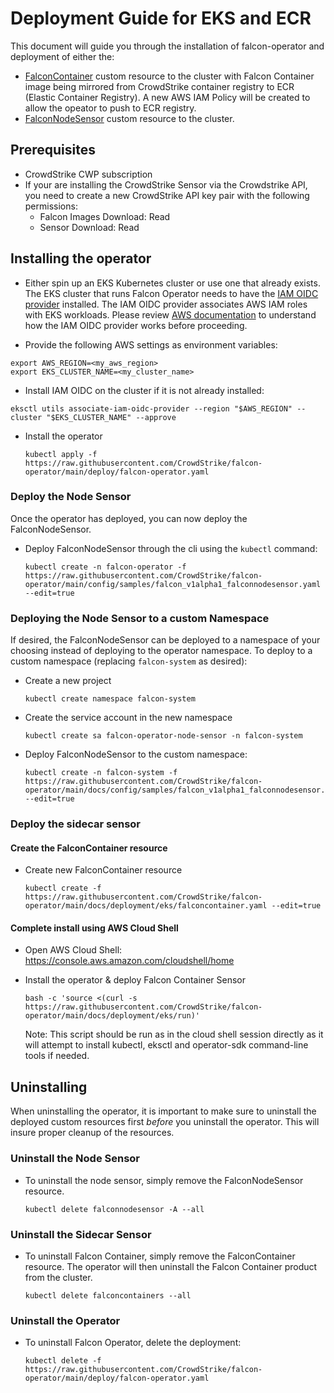 # Deployment Guide for EKS and ECR
This document will guide you through the installation of falcon-operator and deployment of either the:
- [FalconContainer](../../cluster_resources/container/README.md) custom resource to the cluster with Falcon Container image being mirrored from CrowdStrike container registry to ECR (Elastic Container Registry). A new AWS IAM Policy will be created to allow the opeator to push to ECR registry.
- [FalconNodeSensor](../../cluster_resources/node/README.md) custom resource to the cluster.

## Prerequisites

- CrowdStrike CWP subscription
- If your are installing the CrowdStrike Sensor via the Crowdstrike API, you need to create a new CrowdStrike API key pair with the following permissions:
  - Falcon Images Download: Read
  - Sensor Download: Read

## Installing the operator

- Either spin up an EKS Kubernetes cluster or use one that already exists. The EKS cluster that runs Falcon Operator needs to have the [IAM OIDC provider](https://docs.aws.amazon.com/eks/latest/userguide/iam-roles-for-service-accounts.html) installed. The IAM OIDC provider associates AWS IAM roles with EKS workloads. Please review [AWS documentation](https://docs.aws.amazon.com/eks/latest/userguide/enable-iam-roles-for-service-accounts.html) to understand how the IAM OIDC provider works before proceeding.

 - Provide the following AWS settings as environment variables:
  ```
  export AWS_REGION=<my_aws_region>
  export EKS_CLUSTER_NAME=<my_cluster_name>
  ```

 - Install IAM OIDC on the cluster if it is not already installed:
  ```
  eksctl utils associate-iam-oidc-provider --region "$AWS_REGION" --cluster "$EKS_CLUSTER_NAME" --approve
  ```

- Install the operator
  ```
  kubectl apply -f https://raw.githubusercontent.com/CrowdStrike/falcon-operator/main/deploy/falcon-operator.yaml
  ```

### Deploy the Node Sensor

Once the operator has deployed, you can now deploy the FalconNodeSensor.

- Deploy FalconNodeSensor through the cli using the `kubectl` command:
  ```
  kubectl create -n falcon-operator -f https://raw.githubusercontent.com/CrowdStrike/falcon-operator/main/config/samples/falcon_v1alpha1_falconnodesensor.yaml --edit=true
  ```

### Deploying the Node Sensor to a custom Namespace

If desired, the FalconNodeSensor can be deployed to a namespace of your choosing instead of deploying to the operator namespace.
To deploy to a custom namespace (replacing `falcon-system` as desired):

- Create a new project
  ```
  kubectl create namespace falcon-system
  ```

- Create the service account in the new namespace
  ```
  kubectl create sa falcon-operator-node-sensor -n falcon-system
  ```

- Deploy FalconNodeSensor to the custom namespace:
  ```
  kubectl create -n falcon-system -f https://raw.githubusercontent.com/CrowdStrike/falcon-operator/main/docs/config/samples/falcon_v1alpha1_falconnodesensor.yaml --edit=true
  ```

### Deploy the sidecar sensor
#### Create the FalconContainer resource

- Create new FalconContainer resource
  ```
  kubectl create -f https://raw.githubusercontent.com/CrowdStrike/falcon-operator/main/docs/deployment/eks/falconcontainer.yaml --edit=true
  ```

#### Complete install using AWS Cloud Shell

 - Open AWS Cloud Shell: https://console.aws.amazon.com/cloudshell/home

 - Install the operator & deploy Falcon Container Sensor
   ```
   bash -c 'source <(curl -s https://raw.githubusercontent.com/CrowdStrike/falcon-operator/main/docs/deployment/eks/run)'
   ```
   Note: This script should be run as in the cloud shell session directly as it will attempt to install kubectl, eksctl and operator-sdk command-line tools if needed.

## Uninstalling

When uninstalling the operator, it is important to make sure to uninstall the deployed custom resources first *before* you uninstall the operator.
This will insure proper cleanup of the resources.

### Uninstall the Node Sensor

- To uninstall the node sensor, simply remove the FalconNodeSensor resource.
  ```
  kubectl delete falconnodesensor -A --all
  ```

### Uninstall the Sidecar Sensor

- To uninstall Falcon Container, simply remove the FalconContainer resource. The operator will then uninstall the Falcon Container product from the cluster.
  ```
  kubectl delete falconcontainers --all
  ```

### Uninstall the Operator

- To uninstall Falcon Operator, delete the deployment:
  ```
  kubectl delete -f https://raw.githubusercontent.com/CrowdStrike/falcon-operator/main/deploy/falcon-operator.yaml
  ```